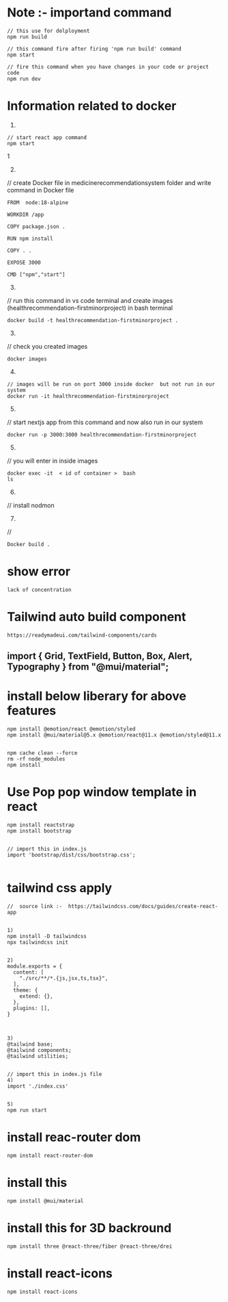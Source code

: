 <!-- 
this page make in E-health reccomendation system and In it have two modul 1st system based find deasease and then disease based show about disease and show diet about disease and workout also and show also medication etc and second modul find ["cataract", "diabetic_retinopathy", "glaucoma", "normal"] this diease related to eyes give me with animation use your images related my health modul

 -->

# Note :- importand command 
```
// this use for delployment
npm run build

// this command fire after firing 'npm run build' command 
npm start 

// fire this command when you have changes in your code or project code
npm run dev
```


# Information related to docker
1)
```
// start react app command
npm start
```
1

2)
// create Docker file in medicinerecommendationsystem folder  and write command in Docker file
```
FROM  node:18-alpine

WORKDIR /app

COPY package.json .

RUN npm install

COPY . .

EXPOSE 3000

CMD ["npm","start"]
```


3)
// run this command in vs code terminal  and create images (healthrecommendation-firstminorproject) in bash terminal
```
docker build -t healthrecommendation-firstminorproject .
```

3)
// check you created images
```
docker images
```


4)
```
// images will be run on port 3000 inside docker  but not run in our system
docker run -it healthrecommendation-firstminorproject
```


5)
// start nextjs app from this command and now also run in our system 
```
docker run -p 3000:3000 healthrecommendation-firstminorproject
```

5)
// you will enter in inside images
```
docker exec -it  < id of container >  bash
ls
```


6)
// install nodmon 



7)
//
```
Docker build .
```





# show error
```
lack of concentration
```


# Tailwind auto build component

```
https://readymadeui.com/tailwind-components/cards
```

## import { Grid, TextField, Button, Box, Alert, Typography } from "@mui/material";

# install below liberary for above features

```
npm install @emotion/react @emotion/styled
npm install @mui/material@5.x @emotion/react@11.x @emotion/styled@11.x


npm cache clean --force
rm -rf node_modules
npm install

```

# Use Pop pop window template in react

```
npm install reactstrap
npm install bootstrap


// import this in index.js
import 'bootstrap/dist/css/bootstrap.css';


```

# tailwind css apply

```
//  source link :-  https://tailwindcss.com/docs/guides/create-react-app


1)
npm install -D tailwindcss
npx tailwindcss init


2)
module.exports = {
  content: [
    "./src/**/*.{js,jsx,ts,tsx}",
  ],
  theme: {
    extend: {},
  },
  plugins: [],
}



3)
@tailwind base;
@tailwind components;
@tailwind utilities;


// import this in index.js file
4)
import './index.css'


5)
npm run start

```

# install reac-router dom

```
npm install react-router-dom
```

# install this

```
npm install @mui/material
```


# install this for 3D backround
```
npm install three @react-three/fiber @react-three/drei
```



# install react-icons
```
npm install react-icons

```















